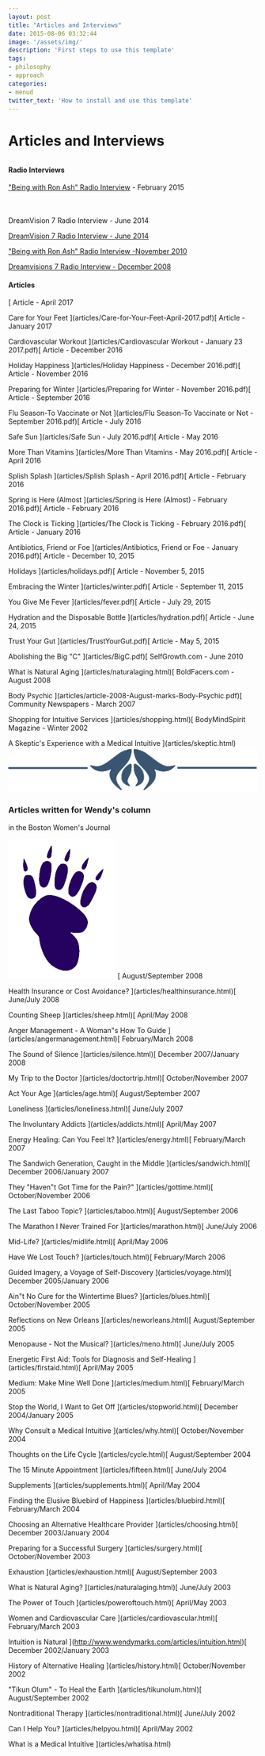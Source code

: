 ```yaml
---
layout: post
title: "Articles and Interviews"
date: 2015-08-06 03:32:44
image: '/assets/img/'
description: 'First steps to use this template'
tags:
- philosophy
- approach
categories:
- menud
twitter_text: 'How to install and use this template'
---
```



# Articles and Interviews
 <div style="margin-bottom:33px;" id="articles" class="col-sm-12 col-md-12 col-lg-12"></div>

#### Radio Interviews

<a href="http://www.blogtalkradio.com/being-with-ron-ash/2015/02/10/helping-you-to-improve-your-physical-spiritual-and-mental-health">"Being with Ron Ash" Radio Interview</a> - February 2015

<!-- ---------------------------------- article ----------------- -->
<div style="margin-top:50px;" class="row artwrap">
<a class="artq col-xs-12 col-sm-12 col-md-12 col-lg12">DreamVision 7 Radio Interview - June 2014</a>
<div class="arta col-xs-12 col-sm-12 col-md-12 col-lg12">
<p></p>
</div><!-- arta -->
</div><!-- artwrap -->

[DreamVision 7 Radio Interview - June 2014](index.html#collapseThirty)

["Being with Ron Ash" Radio Interview -November 2010](index.html#collapseThirtyOne)

[Dreamvisions 7 Radio Interview - December 2008](index.html#collapseThirtyTwo)


#### Articles

[
Article - April 2017

Care for Your Feet
](articles/Care-for-Your-Feet-April-2017.pdf)[
Article - January 2017

Cardiovascular Workout
](articles/Cardiovascular Workout - January 23 2017.pdf)[
Article - December 2016

Holiday Happiness
](articles/Holiday Happiness - December 2016.pdf)[
Article - November 2016

Preparing for Winter
](articles/Preparing for Winter - November 2016.pdf)[
Article - September 2016

Flu Season-To Vaccinate or Not
](articles/Flu Season-To Vaccinate or Not - September 2016.pdf)[
Article - July 2016

Safe Sun
](articles/Safe Sun - July 2016.pdf)[
Article - May 2016

More Than Vitamins
](articles/More Than Vitamins - May 2016.pdf)[
Article - April 2016

Splish Splash
](articles/Splish Splash - April 2016.pdf)[
Article - February 2016

Spring is Here (Almost
](articles/Spring is Here (Almost) - February 2016.pdf)[
Article - February 2016

The Clock is Ticking
](articles/The Clock is Ticking - February 2016.pdf)[
Article - January 2016

Antibiotics, Friend or Foe
](articles/Antibiotics, Friend or Foe - January 2016.pdf)[
Article - December 10, 2015

Holidays
](articles/holidays.pdf)[
Article - November 5, 2015

Embracing the Winter
](articles/winter.pdf)[
Article - September 11, 2015

You Give Me Fever
](articles/fever.pdf)[
Article - July 29, 2015

Hydration and the Disposable Bottle
](articles/hydration.pdf)[
Article - June 24, 2015

Trust Your Gut
](articles/TrustYourGut.pdf)[
Article - May 5, 2015

Abolishing the Big "C"
](articles/BigC.pdf)[
SelfGrowth.com - June 2010

What is Natural Aging
](articles/naturalaging.html)[
BoldFacers.com - August 2008

Body Psychic
](articles/article-2008-August-marks-Body-Psychic.pdf)[
Community Newspapers - March 2007

Shopping for Intuitive Services
](articles/shopping.html)[
BodyMindSpirit Magazine - Winter 2002

A Skeptic's Experience with a Medical Intuitive
](articles/skeptic.html)![](img/jumbo2.png)
### Articles written for Wendy's column
in the Boston Women's Journal

![](img/singlebearprint.png) [
August/September 2008

Health Insurance or Cost Avoidance?
](articles/healthinsurance.html)[
June/July 2008

Counting Sheep
](articles/sheep.html)[
April/May 2008

Anger Management - A Woman"s How To Guide
](articles/angermanagement.html)[
February/March 2008

The Sound of Silence
](articles/silence.html)[
December 2007/January 2008

My Trip to the Doctor
](articles/doctortrip.html)[
October/November 2007

Act Your Age
](articles/age.html)[
August/September 2007

Loneliness
](articles/loneliness.html)[
June/July 2007

The Involuntary Addicts
](articles/addicts.html)[
April/May 2007

Energy Healing: Can You Feel It?
](articles/energy.html)[
February/March 2007

The Sandwich Generation, Caught in the Middle
](articles/sandwich.html)[
December 2006/January 2007

They "Haven"t Got Time for the Pain?"
](articles/gottime.html)[
October/November 2006

The Last Taboo Topic?
](articles/taboo.html)[
August/September 2006

The Marathon I Never Trained For
](articles/marathon.html)[
June/July 2006

Mid-Life?
](articles/midlife.html)[
April/May 2006

Have We Lost Touch?
](articles/touch.html)[
February/March 2006

Guided Imagery, a Voyage of Self-Discovery
](articles/voyage.html)[
December 2005/January 2006

Ain"t No Cure for the Wintertime Blues?
](articles/blues.html)[
October/November 2005

Reflections on New Orleans
](articles/neworleans.html)[
August/September 2005

Menopause - Not the Musical?
](articles/meno.html)[
June/July 2005

Energetic First Aid: Tools for Diagnosis and Self-Healing
](articles/firstaid.html)[
April/May 2005

Medium: Make Mine Well Done
](articles/medium.html)[
February/March 2005

Stop the World, I Want to Get Off
](articles/stopworld.html)[
December 2004/January 2005

Why Consult a Medical Intuitive
](articles/why.html)[
October/November 2004

Thoughts on the Life Cycle
](articles/cycle.html)[
August/September 2004

The 15 Minute Appointment
](articles/fifteen.html)[
June/July 2004

Supplements
](articles/supplements.html)[
April/May 2004

Finding the Elusive Bluebird of Happiness
](articles/bluebird.html)[
February/March 2004

Choosing an Alternative Healthcare Provider
](articles/choosing.html)[
December 2003/January 2004

Preparing for a Successful Surgery
](articles/surgery.html)[
October/November 2003

Exhaustion
](articles/exhaustion.html)[
August/September 2003

What is Natural Aging?
](articles/naturalaging.html)[
June/July 2003

The Power of Touch
](articles/poweroftouch.html)[
April/May 2003

Women and Cardiovascular Care
](articles/cardiovascular.html)[
February/March 2003

Intuition is Natural
](http://www.wendymarks.com/articles/intuition.html)[
December 2002/January 2003

History of Alternative Healing
](articles/history.html)[
October/November 2002

"Tikun Olum" - To Heal the Earth
](articles/tikunolum.html)[
August/September 2002

Nontraditional Therapy
](articles/nontraditional.html)[
June/July 2002

Can I Help You?
](articles/helpyou.html)[
April/May 2002

What is a Medical Intuitive
](articles/whatisa.html)